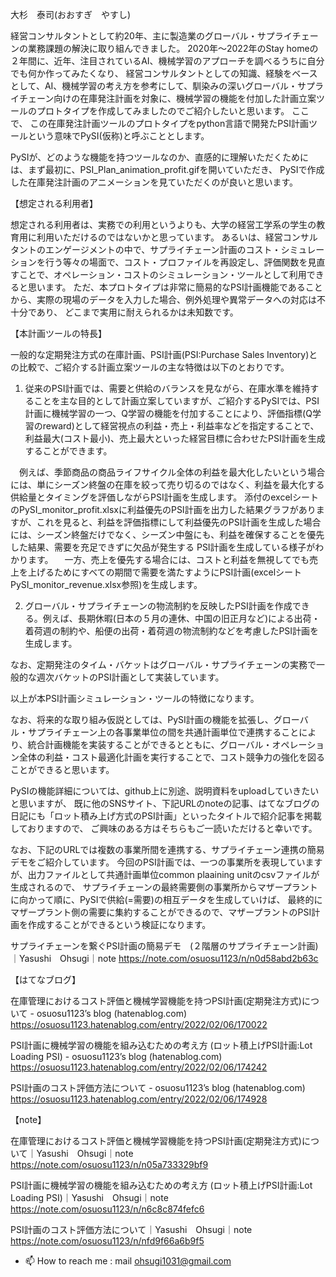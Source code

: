 大杉　泰司(おおすぎ　やすし)

経営コンサルタントとして約20年、主に製造業のグローバル・サプライチェーンの業務課題の解決に取り組んできました。
2020年～2022年のStay homeの２年間に、近年、注目されているAI、機械学習のアプローチを調べるうちに自分でも何か作ってみたくなり、
経営コンサルタントとしての知識、経験をベースとして、AI、機械学習の考え方を参考にして、馴染みの深いグローバル・サプライチェーン向けの在庫発注計画を対象に、機械学習の機能を付加した計画立案ツールのプロトタイプを作成してみましたのでご紹介したいと思います。
ここで、 この在庫発注計画ツールのプロトタイプをpython言語で開発たPSI計画ツールという意味でPySI(仮称)と呼ぶこととします。

PySIが、どのような機能を持つツールなのか、直感的に理解いただくためには、まず最初に、PSI_Plan_animation_profit.gifを開いていただき、
PySIで作成した在庫発注計画のアニメーションを見ていただくのが良いと思います。


【想定される利用者】

想定される利用者は、実務での利用というよりも、大学の経営工学系の学生の教育用に利用いただけるのではないかと思っています。
あるいは、経営コンサルタントのエンゲージメントの中で、サプライチェーン計画のコスト・シミュレーションを行う等々の場面で、コスト・プロファイルを再設定し、評価関数を見直すことで、オペレーション・コストのシミュレーション・ツールとして利用できると思います。
ただ、本プロトタイプは非常に簡易的なPSI計画機能であることから、実際の現場のデータを入力した場合、例外処理や異常データへの対応は不十分であり、
どこまで実用に耐えられるかは未知数です。


【本計画ツールの特長】

一般的な定期発注方式の在庫計画、PSI計画(PSI:Purchase Sales Inventory)との比較で、ご紹介する計画立案ツールの主な特徴は以下のとおりです。

1. 従来のPSI計画では、需要と供給のバランスを見ながら、在庫水準を維持することを主な目的として計画立案していますが、ご紹介するPySIでは、PSI計画に機械学習の一つ、Q学習の機能を付加することにより、評価指標(Q学習のreward)として経営視点の利益・売上・利益率などを指定することで、利益最大(コスト最小)、売上最大といった経営目標に合わせたPSI計画を生成することができます。

　例えば、季節商品の商品ライフサイクル全体の利益を最大化したいという場合には、単にシーズン終盤の在庫を絞って売り切るのではなく、利益を最大化する供給量とタイミングを評価しながらPSI計画を生成します。
添付のexcelシートのPySI_monitor_profit.xlsxに利益優先のPSI計画を出力した結果グラフがありますが、これを見ると、利益を評価指標にして利益優先のPSI計画を生成した場合には、シーズン終盤だけでなく、シーズン中盤にも、利益を確保することを優先した結果、需要を充足できずに欠品が発生する PSI計画を生成している様子がわかります。
　一方、売上を優先する場合には、コストと利益を無視してでも売上を上げるためにすべての期間で需要を満たすようにPSI計画(excelシートPySI_monitor_revenue.xlsx参照)を生成します。

2. グローバル・サプライチェーンの物流制約を反映したPSI計画を作成できる。例えば、長期休暇(日本の５月の連休、中国の旧正月など)による出荷・着荷週の制約や、船便の出荷・着荷週の物流制約などを考慮したPSI計画を生成します。

なお、定期発注のタイム・バケットはグローバル・サプライチェーンの実務で一般的な週次バケットのPSI計画として実装しています。

以上が本PSI計画シミュレーション・ツールの特徴になります。

なお、将来的な取り組み仮説としては、PySI計画の機能を拡張し、グローバル・サプライチェーン上の各事業単位の間を共通計画単位で連携することにより、統合計画機能を実装することができるとともに、グローバル・オペレーション全体の利益・コスト最適化計画を実行することで、コスト競争力の強化を図ることができると思います。

PySIの機能詳細については、github上に別途、説明資料をuploadしていきたいと思いますが、
既に他のSNSサイト、下記URLのnoteの記事、はてなブログの日記にも「ロット積み上げ方式のPSI計画」といったタイトルで紹介記事を掲載しておりますので、
ご興味のある方はそちらもご一読いただけると幸いです。

なお、下記のURLでは複数の事業所間を連携する、サプライチェーン連携の簡易デモをご紹介しています。
今回のPSI計画では、一つの事業所を表現していますが、出力ファイルとして共通計画単位common plaaining unitのcsvファイルが生成されるので、
サプライチェーンの最終需要側の事業所からマザープラントに向かって順に、PySIで供給(=需要)の相互データを生成していけば、
最終的にマザープラント側の需要に集約することができるので、マザープラントのPSI計画を作成することができるという検証になります。

サプライチェーンを繋ぐPSI計画の簡易デモ　(２階層のサプライチェーン計画)｜Yasushi　Ohsugi｜note
https://note.com/osuosu1123/n/n0d58abd2b63c


【はてなブログ】

在庫管理におけるコスト評価と機械学習機能を持つPSI計画(定期発注方式)について - osuosu1123’s blog (hatenablog.com)
https://osuosu1123.hatenablog.com/entry/2022/02/06/170022

PSI計画に機械学習の機能を組み込むための考え方 (ロット積上げPSI計画:Lot Loading PSI) - osuosu1123’s blog (hatenablog.com)
https://osuosu1123.hatenablog.com/entry/2022/02/06/174242

PSI計画のコスト評価方法について - osuosu1123’s blog (hatenablog.com)
https://osuosu1123.hatenablog.com/entry/2022/02/06/174928

【note】
 
在庫管理におけるコスト評価と機械学習機能を持つPSI計画(定期発注方式)について｜Yasushi　Ohsugi｜note
https://note.com/osuosu1123/n/n05a733329bf9  
  
PSI計画に機械学習の機能を組み込むための考え方 (ロット積上げPSI計画:Lot Loading PSI)｜Yasushi　Ohsugi｜note
https://note.com/osuosu1123/n/n6c8c874fefc6
  
PSI計画のコスト評価方法について｜Yasushi　Ohsugi｜note
https://note.com/osuosu1123/n/nfd9f66a6b9f5
  


- 📫 How to reach me : mail ohsugi1031@gmail.com

<!---
Yasushi-Osugi/Yasushi-Osugi is a ✨ special ✨ repository because its `README.md` (this file) appears on your GitHub profile.
You can click the Preview link to take a look at your changes.
--->
